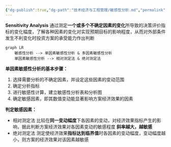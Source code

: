 ```yaml
---
{"dg-publish":true,"dg-path":"技术经济与工程管理/敏感性分析.md","permalink":"/技术经济与工程管理/敏感性分析/","dgPassFrontmatter":true,"noteIcon":"","created":"2024-04-16T13:01:27.394+08:00","updated":"2024-04-28T13:00:09.007+08:00"}
---
```


**Sensitivity Analysis**
通过测定**一个或多个不确定因素的变化**所导致的决策评价指标的变化幅度，了解各种因素的变化对实现预期目标的影响程度，从而对外部条件发生不利变化时投资方案的承受能力作出判断

```mermaid
graph LR
 	敏感性分析 --> 单因素敏感性分析 & 多因素敏感性分析
 	单因素敏感性分析 --> 相对测定法 & 绝对测定法
```

**单因素敏感性分析的基本步骤：**
1. 选择需要分析的不确定因素，并设定这些因素的变动范围
2. 确定分析指标
3. 进行敏感性计算，建立敏感性分析表和分析图
4. 确定敏感因素，即其数值变动能显著影响方案经济效果的因素

**判定敏感因素：**
- 相对测定法
	比较在**同一变动幅度**下各因素的变动，对经济效果指标产生的影响，据此判断方案经济效果对各因素变动的敏感程度
	**斜率越大，越敏感**
- 绝对测定法 
	测定使经济效果**指标达到临界值**时各因素的变动幅度，变动幅度越小，则方案的经济效果对该因素越敏感


